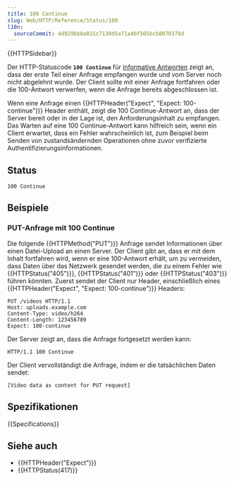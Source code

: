 ```yaml
---
title: 100 Continue
slug: Web/HTTP/Reference/Status/100
l10n:
  sourceCommit: 4d929bb0a021c7130d5a71a4bf505bcb8070378d
---
```


{{HTTPSidebar}}

Der HTTP-Statuscode **`100 Continue`** für [informative Antworten](/de/docs/Web/HTTP/Reference/Status#informational_responses) zeigt an, dass der erste Teil einer Anfrage empfangen wurde und vom Server noch nicht abgelehnt wurde.
Der Client sollte mit einer Anfrage fortfahren oder die 100-Antwort verwerfen, wenn die Anfrage bereits abgeschlossen ist.

Wenn eine Anfrage einen {{HTTPHeader("Expect", "Expect: 100-continue")}} Header enthält, zeigt die 100 Continue-Antwort an, dass der Server bereit oder in der Lage ist, den Anforderungsinhalt zu empfangen.
Das Warten auf eine 100 Continue-Antwort kann hilfreich sein, wenn ein Client erwartet, dass ein Fehler wahrscheinlich ist, zum Beispiel beim Senden von zustandsändernden Operationen ohne zuvor verifizierte Authentifizierungsinformationen.

## Status

```http
100 Continue
```

## Beispiele

### PUT-Anfrage mit 100 Continue

Die folgende {{HTTPMethod("PUT")}} Anfrage sendet Informationen über einen Datei-Upload an einen Server.
Der Client gibt an, dass er mit dem Inhalt fortfahren wird, wenn er eine 100-Antwort erhält, um zu vermeiden, dass Daten über das Netzwerk gesendet werden, die zu einem Fehler wie {{HTTPStatus("405")}}, {{HTTPStatus("401")}} oder {{HTTPStatus("403")}} führen könnten.
Zuerst sendet der Client nur Header, einschließlich eines {{HTTPHeader("Expect", "Expect: 100-continue")}} Headers:

```http
PUT /videos HTTP/1.1
Host: uploads.example.com
Content-Type: video/h264
Content-Length: 123456789
Expect: 100-continue
```

Der Server zeigt an, dass die Anfrage fortgesetzt werden kann:

```http
HTTP/1.1 100 Continue
```

Der Client vervollständigt die Anfrage, indem er die tatsächlichen Daten sendet:

```http
[Video data as content for PUT request]
```

## Spezifikationen

{{Specifications}}

## Siehe auch

- {{HTTPHeader("Expect")}}
- {{HTTPStatus(417)}}
